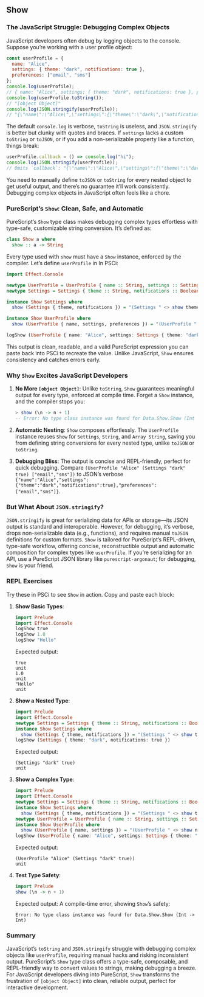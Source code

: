 ## Show 

### The JavaScript Struggle: Debugging Complex Objects

JavaScript developers often debug by logging objects to the console. Suppose you’re working with a user profile object:

```javascript
const userProfile = {
  name: "Alice",
  settings: { theme: "dark", notifications: true },
  preferences: ["email", "sms"]
};
console.log(userProfile); 
// { name: "Alice", settings: { theme: "dark", notifications: true }, preferences: ["email", "sms"] }
console.log(userProfile.toString()); 
// "[object Object]"
console.log(JSON.stringify(userProfile)); 
// "{\"name\":\"Alice\",\"settings\":{\"theme\":\"dark\",\"notifications\":true},\"preferences\":[\"email\",\"sms\"]}"
```

The default `console.log` is verbose, `toString` is useless, and `JSON.stringify` is better but clunky with quotes and braces. If `settings` lacks a custom `toString` or `toJSON`, or if you add a non-serializable property like a function, things break:

```javascript
userProfile.callback = () => console.log("hi");
console.log(JSON.stringify(userProfile)); 
// Omits `callback`: "{\"name\":\"Alice\",\"settings\":{\"theme\":\"dark\",\"notifications\":true},\"preferences\":[\"email\",\"sms\"]}"
```

You need to manually define `toJSON` or `toString` for every nested object to get useful output, and there’s no guarantee it’ll work consistently. Debugging complex objects in JavaScript often feels like a chore.

### PureScript’s `Show`: Clean, Safe, and Automatic

PureScript’s `Show` type class makes debugging complex types effortless with type-safe, customizable string conversion. It’s defined as:

```purescript
class Show a where
  show :: a -> String
```

Every type used with `show` must have a `Show` instance, enforced by the compiler. Let’s define `userProfile` in In PSCi:

```purescript
import Effect.Console

newtype UserProfile = UserProfile { name :: String, settings :: Settings, preferences :: Array String }
newtype Settings = Settings { theme :: String, notifications :: Boolean }

instance Show Settings where
  show (Settings { theme, notifications }) = "(Settings " <> show theme <> " " <> show notifications <> ")"

instance Show UserProfile where
  show (UserProfile { name, settings, preferences }) = "(UserProfile " <> show name <> " " <> show settings <> " " <> show preferences <> ")"

logShow (UserProfile { name: "Alice", settings: Settings { theme: "dark", notifications: true }, preferences: ["email", "sms"] })
```

This output is clean, readable, and a valid PureScript expression you can paste back into PSCi to recreate the value. Unlike JavaScript, `Show` ensures consistency and catches errors early.

### Why `Show` Excites JavaScript Developers

1. **No More `[object Object]`**: Unlike `toString`, `Show` guarantees meaningful output for every type, enforced at compile time. Forget a `Show` instance, and the compiler stops you:
    
    ```purescript
    > show (\n -> n + 1)
    -- Error: No type class instance was found for Data.Show.Show (Int -> Int)
    ```
    
2. **Automatic Nesting**: `Show` composes effortlessly. The `UserProfile` instance reuses `Show` for `Settings`, `String`, and `Array String`, saving you from defining string conversions for every nested type, unlike `toJSON` or `toString`.
    
3. **Debugging Bliss**: The output is concise and REPL-friendly, perfect for quick debugging. Compare `(UserProfile "Alice" (Settings "dark" true) ["email","sms"])` to JSON’s verbose `{"name":"Alice","settings":{"theme":"dark","notifications":true},"preferences":["email","sms"]}`.
    

### But What About `JSON.stringify`?

`JSON.stringify` is great for serializing data for APIs or storage—its JSON output is standard and interoperable. However, for debugging, it’s verbose, drops non-serializable data (e.g., functions), and requires manual `toJSON` definitions for custom formats. `Show` is tailored for PureScript’s REPL-driven, type-safe workflow, offering concise, reconstructible output and automatic composition for complex types like `userProfile`. If you’re serializing for an API, use a PureScript JSON library like `purescript-argonaut`; for debugging, `Show` is your friend.

### REPL Exercises

Try these in PSCi to see `Show` in action. Copy and paste each block:

1. **Show Basic Types**:
    
    ```purescript
    import Prelude
    import Effect.Console
    logShow true
    logShow 1.0
    logShow "Hello"
    ```
    
    Expected output:
    
    ```
    true
    unit
    1.0
    unit
    "Hello"
    unit
    ```
    
2. **Show a Nested Type**:
    
    ```purescript
    import Prelude
    import Effect.Console
    newtype Settings = Settings { theme :: String, notifications :: Boolean }
    instance Show Settings where
      show (Settings { theme, notifications }) = "(Settings " <> show theme <> " " <> show notifications <> ")"
    logShow (Settings { theme: "dark", notifications: true })
    ```
    
    Expected output:
    
    ```
    (Settings "dark" true)
    unit
    ```
    
3. **Show a Complex Type**:
    
    ```purescript
    import Prelude
    import Effect.Console
    newtype Settings = Settings { theme :: String, notifications :: Boolean }
    instance Show Settings where
      show (Settings { theme, notifications }) = "(Settings " <> show theme <> " " <> show notifications <> ")"
    newtype UserProfile = UserProfile { name :: String, settings :: Settings }
    instance Show UserProfile where
      show (UserProfile { name, settings }) = "(UserProfile " <> show name <> " " <> show settings <> ")"
    logShow (UserProfile { name: "Alice", settings: Settings { theme: "dark", notifications: true } })
    ```
    
    Expected output:
    
    ```
    (UserProfile "Alice" (Settings "dark" true))
    unit
    ```
    
4. **Test Type Safety**:
    
    ```purescript
    import Prelude
    show (\n -> n + 1)
    ```
    
    Expected output: A compile-time error, showing `Show`’s safety:
    
    ```
    Error: No type class instance was found for Data.Show.Show (Int -> Int)
    ```
    

### Summary

JavaScript’s `toString` and `JSON.stringify` struggle with debugging complex objects like `userProfile`, requiring manual hacks and risking inconsistent output. PureScript’s `Show` type class offers a type-safe, composable, and REPL-friendly way to convert values to strings, making debugging a breeze. For JavaScript developers diving into PureScript, `Show` transforms the frustration of `[object Object]` into clean, reliable output, perfect for interactive development.

